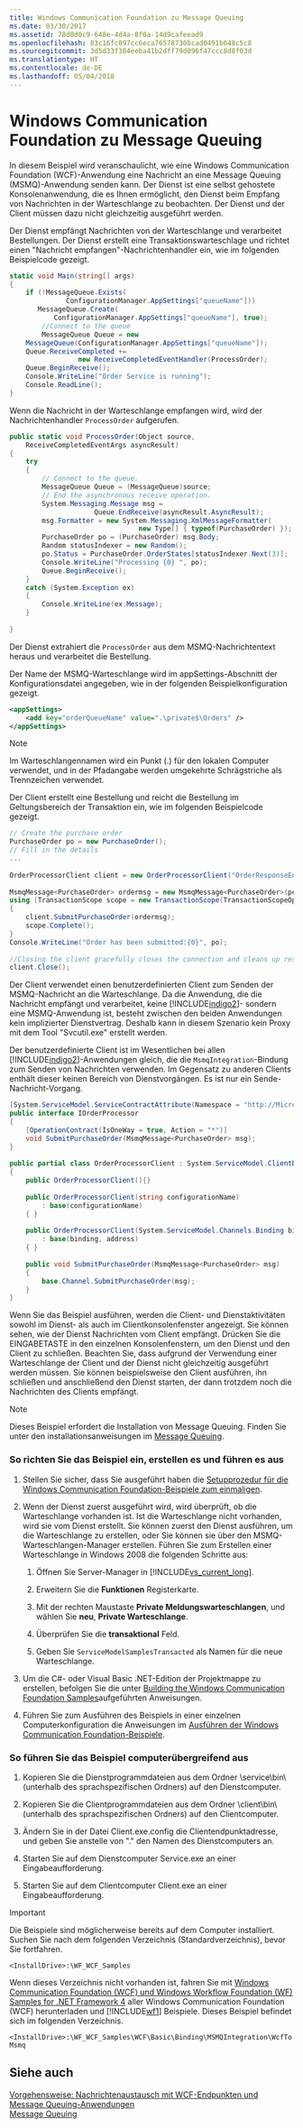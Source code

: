 ```yaml
---
title: Windows Communication Foundation zu Message Queuing
ms.date: 03/30/2017
ms.assetid: 78d0d0c9-648e-4d4a-8f0a-14d9cafeead9
ms.openlocfilehash: 83c16fc097cc6eca76578730bcad0491b648c5c8
ms.sourcegitcommit: 3d5d33f384eeba41b2dff79d096f47ccc8d8f03d
ms.translationtype: HT
ms.contentlocale: de-DE
ms.lasthandoff: 05/04/2018
---
```

# <a name="windows-communication-foundation-to-message-queuing"></a>Windows Communication Foundation zu Message Queuing
In diesem Beispiel wird veranschaulicht, wie eine Windows Communication Foundation (WCF)-Anwendung eine Nachricht an eine Message Queuing (MSMQ)-Anwendung senden kann. Der Dienst ist eine selbst gehostete Konsolenanwendung, die es Ihnen ermöglicht, den Dienst beim Empfang von Nachrichten in der Warteschlange zu beobachten. Der Dienst und der Client müssen dazu nicht gleichzeitig ausgeführt werden.  
  
 Der Dienst empfängt Nachrichten von der Warteschlange und verarbeitet Bestellungen. Der Dienst erstellt eine Transaktionswarteschlage und richtet einen "Nachricht empfangen"-Nachrichtenhandler ein, wie im folgenden Beispielcode gezeigt.  

```csharp
static void Main(string[] args)  
{  
    if (!MessageQueue.Exists(  
              ConfigurationManager.AppSettings["queueName"]))  
       MessageQueue.Create(  
           ConfigurationManager.AppSettings["queueName"], true);  
        //Connect to the queue  
        MessageQueue Queue = new   
    MessageQueue(ConfigurationManager.AppSettings["queueName"]);  
    Queue.ReceiveCompleted +=   
                 new ReceiveCompletedEventHandler(ProcessOrder);  
    Queue.BeginReceive();  
    Console.WriteLine("Order Service is running");  
    Console.ReadLine();  
}  
```

 Wenn die Nachricht in der Warteschlange empfangen wird, wird der Nachrichtenhandler `ProcessOrder` aufgerufen.  

```csharp
public static void ProcessOrder(Object source,  
    ReceiveCompletedEventArgs asyncResult)  
{  
    try  
    {  
        // Connect to the queue.  
        MessageQueue Queue = (MessageQueue)source;  
        // End the asynchronous receive operation.  
        System.Messaging.Message msg =   
                     Queue.EndReceive(asyncResult.AsyncResult);  
        msg.Formatter = new System.Messaging.XmlMessageFormatter(  
                                new Type[] { typeof(PurchaseOrder) });  
        PurchaseOrder po = (PurchaseOrder) msg.Body;  
        Random statusIndexer = new Random();  
        po.Status = PurchaseOrder.OrderStates[statusIndexer.Next(3)];  
        Console.WriteLine("Processing {0} ", po);  
        Queue.BeginReceive();  
    }  
    catch (System.Exception ex)  
    {  
        Console.WriteLine(ex.Message);  
    }  
  
}  
```

 Der Dienst extrahiert die `ProcessOrder` aus dem MSMQ-Nachrichtentext heraus und verarbeitet die Bestellung.  
  
 Der Name der MSMQ-Warteschlange wird im appSettings-Abschnitt der Konfigurationsdatei angegeben, wie in der folgenden Beispielkonfiguration gezeigt.  
  
```xml  
<appSettings>  
    <add key="orderQueueName" value=".\private$\Orders" />  
</appSettings>  
```  
  
> [!NOTE]
>  Im Warteschlangennamen wird ein Punkt (.) für den lokalen Computer verwendet, und in der Pfadangabe werden umgekehrte Schrägstriche als Trennzeichen verwendet.  
  
 Der Client erstellt eine Bestellung und reicht die Bestellung im Geltungsbereich der Transaktion ein, wie im folgenden Beispielcode gezeigt.  

```csharp
// Create the purchase order  
PurchaseOrder po = new PurchaseOrder();  
// Fill in the details  
...  
  
OrderProcessorClient client = new OrderProcessorClient("OrderResponseEndpoint");  
  
MsmqMessage<PurchaseOrder> ordermsg = new MsmqMessage<PurchaseOrder>(po);  
using (TransactionScope scope = new TransactionScope(TransactionScopeOption.Required))  
{  
    client.SubmitPurchaseOrder(ordermsg);  
    scope.Complete();  
}  
Console.WriteLine("Order has been submitted:{0}", po);  
  
//Closing the client gracefully closes the connection and cleans up resources  
client.Close();  
```

 Der Client verwendet einen benutzerdefinierten Client zum Senden der MSMQ-Nachricht an die Warteschlange. Da die Anwendung, die die Nachricht empfängt und verarbeitet, keine [!INCLUDE[indigo2](../../../../includes/indigo2-md.md)]- sondern eine MSMQ-Anwendung ist, besteht zwischen den beiden Anwendungen kein implizierter Dienstvertrag. Deshalb kann in diesem Szenario kein Proxy mit dem Tool "Svcutil.exe" erstellt werden.  
  
 Der benutzerdefinierte Client ist im Wesentlichen bei allen [!INCLUDE[indigo2](../../../../includes/indigo2-md.md)]-Anwendungen gleich, die die `MsmqIntegration`-Bindung zum Senden von Nachrichten verwenden. Im Gegensatz zu anderen Clients enthält dieser keinen Bereich von Dienstvorgängen. Es ist nur ein Sende-Nachricht-Vorgang.  

```csharp
[System.ServiceModel.ServiceContractAttribute(Namespace = "http://Microsoft.ServiceModel.Samples")]  
public interface IOrderProcessor  
{  
    [OperationContract(IsOneWay = true, Action = "*")]  
    void SubmitPurchaseOrder(MsmqMessage<PurchaseOrder> msg);  
}  
  
public partial class OrderProcessorClient : System.ServiceModel.ClientBase<IOrderProcessor>, IOrderProcessor  
{  
    public OrderProcessorClient(){}  
  
    public OrderProcessorClient(string configurationName)  
        : base(configurationName)  
    { }  
  
    public OrderProcessorClient(System.ServiceModel.Channels.Binding binding, System.ServiceModel.EndpointAddress address)  
        : base(binding, address)  
    { }  
  
    public void SubmitPurchaseOrder(MsmqMessage<PurchaseOrder> msg)  
    {  
        base.Channel.SubmitPurchaseOrder(msg);  
    }  
}  
```

 Wenn Sie das Beispiel ausführen, werden die Client- und Dienstaktivitäten sowohl im Dienst- als auch im Clientkonsolenfenster angezeigt. Sie können sehen, wie der Dienst Nachrichten vom Client empfängt. Drücken Sie die EINGABETASTE in den einzelnen Konsolenfenstern, um den Dienst und den Client zu schließen. Beachten Sie, dass aufgrund der Verwendung einer Warteschlange der Client und der Dienst nicht gleichzeitig ausgeführt werden müssen. Sie können beispielsweise den Client ausführen, ihn schließen und anschließend den Dienst starten, der dann trotzdem noch die Nachrichten des Clients empfängt.  
  
> [!NOTE]
>  Dieses Beispiel erfordert die Installation von Message Queuing. Finden Sie unter den installationsanweisungen im [Message Queuing](http://go.microsoft.com/fwlink/?LinkId=94968).  
  
### <a name="to-setup-build-and-run-the-sample"></a>So richten Sie das Beispiel ein, erstellen es und führen es aus  
  
1.  Stellen Sie sicher, dass Sie ausgeführt haben die [Setupprozedur für die Windows Communication Foundation-Beispiele zum einmaligen](../../../../docs/framework/wcf/samples/one-time-setup-procedure-for-the-wcf-samples.md).  
  
2.  Wenn der Dienst zuerst ausgeführt wird, wird überprüft, ob die Warteschlange vorhanden ist. Ist die Warteschlange nicht vorhanden, wird sie vom Dienst erstellt. Sie können zuerst den Dienst ausführen, um die Warteschlange zu erstellen, oder Sie können sie über den MSMQ-Warteschlangen-Manager erstellen. Führen Sie zum Erstellen einer Warteschlange in Windows 2008 die folgenden Schritte aus:  
  
    1.  Öffnen Sie Server-Manager in [!INCLUDE[vs_current_long](../../../../includes/vs-current-long-md.md)].  
  
    2.  Erweitern Sie die **Funktionen** Registerkarte.  
  
    3.  Mit der rechten Maustaste **Private Meldungswarteschlangen**, und wählen Sie **neu**, **Private Warteschlange**.  
  
    4.  Überprüfen Sie die **transaktional** Feld.  
  
    5.  Geben Sie `ServiceModelSamplesTransacted` als Namen für die neue Warteschlange.  
  
3.  Um die C#- oder Visual Basic .NET-Edition der Projektmappe zu erstellen, befolgen Sie die unter [Building the Windows Communication Foundation Samples](../../../../docs/framework/wcf/samples/building-the-samples.md)aufgeführten Anweisungen.  
  
4.  Führen Sie zum Ausführen des Beispiels in einer einzelnen Computerkonfiguration die Anweisungen im [Ausführen der Windows Communication Foundation-Beispiele](../../../../docs/framework/wcf/samples/running-the-samples.md).  
  
### <a name="to-run-the-sample-across-computers"></a>So führen Sie das Beispiel computerübergreifend aus  
  
1.  Kopieren Sie die Dienstprogrammdateien aus dem Ordner \service\bin\ (unterhalb des sprachspezifischen Ordners) auf den Dienstcomputer.  
  
2.  Kopieren Sie die Clientprogrammdateien aus dem Ordner \client\bin\ (unterhalb des sprachspezifischen Ordners) auf den Clientcomputer.  
  
3.  Ändern Sie in der Datei Client.exe.config die Clientendpunktadresse, und geben Sie anstelle von "." den Namen des Dienstcomputers an.  
  
4.  Starten Sie auf dem Dienstcomputer Service.exe an einer Eingabeaufforderung.  
  
5.  Starten Sie auf dem Clientcomputer Client.exe an einer Eingabeaufforderung.  
  
> [!IMPORTANT]
>  Die Beispiele sind möglicherweise bereits auf dem Computer installiert. Suchen Sie nach dem folgenden Verzeichnis (Standardverzeichnis), bevor Sie fortfahren.  
>   
>  `<InstallDrive>:\WF_WCF_Samples`  
>   
>  Wenn dieses Verzeichnis nicht vorhanden ist, fahren Sie mit [Windows Communication Foundation (WCF) und Windows Workflow Foundation (WF) Samples for .NET Framework 4](http://go.microsoft.com/fwlink/?LinkId=150780) aller Windows Communication Foundation (WCF) herunterladen und [!INCLUDE[wf1](../../../../includes/wf1-md.md)] Beispiele. Dieses Beispiel befindet sich im folgenden Verzeichnis.  
>   
>  `<InstallDrive>:\WF_WCF_Samples\WCF\Basic\Binding\MSMQIntegration\WcfToMsmq`  
  
## <a name="see-also"></a>Siehe auch  
 [Vorgehensweise: Nachrichtenaustausch mit WCF-Endpunkten und Message Queuing-Anwendungen](../../../../docs/framework/wcf/feature-details/how-to-exchange-messages-with-wcf-endpoints-and-message-queuing-applications.md)  
 [Message Queuing](http://go.microsoft.com/fwlink/?LinkId=94968)
